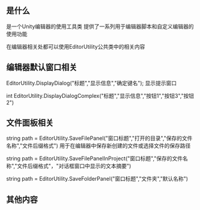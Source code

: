 ## 是什么
是一个Unity编辑器的使用工具类
提供了一系列用于编辑器脚本和自定义编辑器的使用功能

在编辑器相关处都可以使用EditorUtility公共类中的相关内容

## 编辑器默认窗口相关
EditorUtility.DisplayDialog("标题","显示信息","确定键名"); 显示提示窗口

int EditorUtility.DisplayDialogComplex("标题","显示信息","按钮1","按钮3","按钮2")

## 文件面板相关
string path = EditorUtility.SaveFilePanel("窗口标题","打开的目录","保存的文件名称","文件后缀格式")   用于在编辑器中保存新创建的文件或选择文件的保存路径

string path = EditorUtility.SaveFilePanelInProject("窗口标题","保存的文件名称","文件后缀格式"，"对话框窗口中显示的文本摘要")

string path = EditorUtility.SaveFolderPanel("窗口标题","文件夹","默认名称")

## 其他内容
